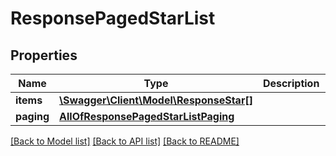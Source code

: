 # ResponsePagedStarList

## Properties
Name | Type | Description | Notes
------------ | ------------- | ------------- | -------------
**items** | [**\Swagger\Client\Model\ResponseStar[]**](ResponseStar.md) |  | [optional] 
**paging** | [**AllOfResponsePagedStarListPaging**](AllOfResponsePagedStarListPaging.md) |  | [optional] 

[[Back to Model list]](../../README.md#documentation-for-models) [[Back to API list]](../../README.md#documentation-for-api-endpoints) [[Back to README]](../../README.md)

